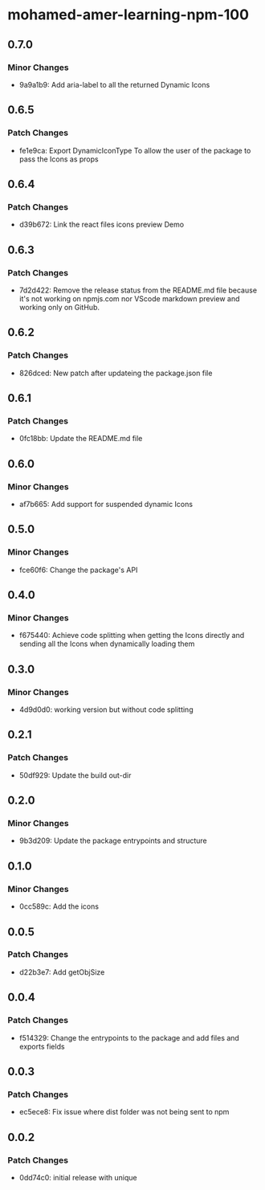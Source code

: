 # mohamed-amer-learning-npm-100

## 0.7.0

### Minor Changes

- 9a9a1b9: Add aria-label to all the returned Dynamic Icons

## 0.6.5

### Patch Changes

- fe1e9ca: Export DynamicIconType To allow the user of the package to pass the Icons as props

## 0.6.4

### Patch Changes

- d39b672: Link the react files icons preview Demo

## 0.6.3

### Patch Changes

- 7d2d422: Remove the release status from the README.md file because it's not working on npmjs.com nor VScode markdown preview and working only on GitHub.

## 0.6.2

### Patch Changes

- 826dced: New patch after updateing the package.json file

## 0.6.1

### Patch Changes

- 0fc18bb: Update the README.md file

## 0.6.0

### Minor Changes

- af7b665: Add support for suspended dynamic Icons

## 0.5.0

### Minor Changes

- fce60f6: Change the package's API

## 0.4.0

### Minor Changes

- f675440: Achieve code splitting when getting the Icons directly and sending all the Icons when dynamically loading them

## 0.3.0

### Minor Changes

- 4d9d0d0: working version but without code splitting

## 0.2.1

### Patch Changes

- 50df929: Update the build out-dir

## 0.2.0

### Minor Changes

- 9b3d209: Update the package entrypoints and structure

## 0.1.0

### Minor Changes

- 0cc589c: Add the icons

## 0.0.5

### Patch Changes

- d22b3e7: Add getObjSize

## 0.0.4

### Patch Changes

- f514329: Change the entrypoints to the package and add files and exports fields

## 0.0.3

### Patch Changes

- ec5ece8: Fix issue where dist folder was not being sent to npm

## 0.0.2

### Patch Changes

- 0dd74c0: initial release with unique
